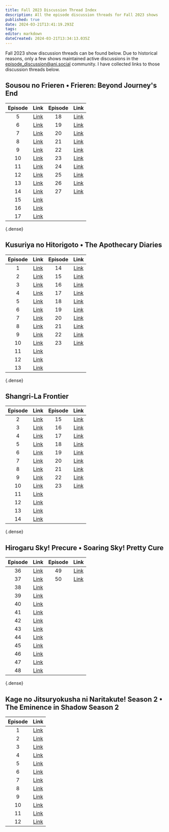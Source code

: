 ```yaml
---
title: Fall 2023 Discussion Thread Index
description: All the episode discussion threads for Fall 2023 shows
published: true
date: 2024-03-21T13:41:19.293Z
tags: 
editor: markdown
dateCreated: 2024-03-21T13:34:13.035Z
---
```


Fall 2023 show discussion threads can be found below. Due to historical reasons, only a few shows maintained active discussions in the episode_discussion@ani.social community. I have collected links to those discussion threads below.

## Sousou no Frieren • Frieren: Beyond Journey's End

Episode|Link|Episode|Link
:-:|:-:|:-:|:-:
5|[Link](https://ani.social/post/629762)|18|[Link](https://ani.social/post/1697017)
6|[Link](https://ani.social/post/678486)|19|[Link](https://ani.social/post/1794708)
7|[Link](https://ani.social/post/741859)|20|[Link](https://ani.social/post/1902867)
8|[Link](https://ani.social/post/810236)|21|[Link](https://ani.social/post/2006148)
9|[Link](https://ani.social/post/870230)|22|[Link](https://ani.social/post/2106692)
10|[Link](https://ani.social/post/946469)|23|[Link](https://ani.social/post/2207257)
11|[Link](https://ani.social/post/1021462)|24|[Link](https://ani.social/post/2311312)
12|[Link](https://ani.social/post/1098876)|25|[Link](https://ani.social/post/2419108)
13|[Link](https://ani.social/post/1182204)|26|[Link](https://ani.social/post/2532001)
14|[Link](https://ani.social/post/1269665)|27|[Link](https://ani.social/post/2640695)
15|[Link](https://ani.social/post/1354489)
16|[Link](https://ani.social/post/1439747)
17|[Link](https://ani.social/post/1604190)
{.dense}

## Kusuriya no Hitorigoto • The Apothecary Diaries

Episode|Link|Episode|Link
:-:|:-:|:-:|:-:
1|[Link](https://ani.social/post/756490)|14|[Link](https://ani.social/post/1713056)
2|[Link](https://ani.social/post/756602)|15|[Link](https://ani.social/post/1811813)
3|[Link](https://ani.social/post/756603)|16|[Link](https://ani.social/post/1920232)
4|[Link](https://ani.social/post/819801)|17|[Link](https://ani.social/post/2022450)
5|[Link](https://ani.social/post/878200)|18|[Link](https://ani.social/post/2123784)
6|[Link](https://ani.social/post/958929)|19|[Link](https://ani.social/post/2224897)
7|[Link](https://ani.social/post/1034107)|20|[Link](https://ani.social/post/2328553)
8|[Link](https://ani.social/post/1111149)|21|[Link](https://ani.social/post/2437503)
9|[Link](https://ani.social/post/1196053)|22|[Link](https://ani.social/post/2550607)
10|[Link](https://ani.social/post/1284677)|23|[Link](https://ani.social/post/2660506)
11|[Link](https://ani.social/post/1367897)
12|[Link](https://ani.social/post/1456206)
13|[Link](https://ani.social/post/1617743)
{.dense}

## Shangri-La Frontier

Episode|Link|Episode|Link
:-:|:-:|:-:|:-:
2|[Link](https://ani.social/post/633574)|15|[Link](https://ani.social/post/1820321)
3|[Link](https://ani.social/post/694167)|16|[Link](https://ani.social/post/1928979)
4|[Link](https://ani.social/post/757461)|17|[Link](https://ani.social/post/2031517)
5|[Link](https://ani.social/post/825154)|18|[Link](https://ani.social/post/2132581)
6|[Link](https://ani.social/post/883630)|19|[Link](https://ani.social/post/2233186)
7|[Link](https://ani.social/post/965282)|20|[Link](https://ani.social/post/2338739)
8|[Link](https://ani.social/post/1040751)|21|[Link](https://ani.social/post/2446338)
9|[Link](https://ani.social/post/1117804)|22|[Link](https://ani.social/post/2559463)
10|[Link](https://ani.social/post/1202094)|23|[Link](https://ani.social/post/2672827)
11|[Link](https://ani.social/post/1291073)
12|[Link](https://ani.social/post/1375828)
13|[Link](https://ani.social/post/1460967)
14|[Link](https://ani.social/post/1624617)
{.dense}

## Hirogaru Sky! Precure • Soaring Sky! Pretty Cure

Episode|Link|Episode|Link
:-:|:-:|:-:|:-:
36|[Link](https://ani.social/post/631237)|49|[Link](https://ani.social/post/1815509)
37|[Link](https://ani.social/post/692130)|50|[Link](https://ani.social/post/1924507)
38|[Link](https://ani.social/post/754971)
39|[Link](https://ani.social/post/822823)
40|[Link](https://ani.social/post/961847)
41|[Link](https://ani.social/post/1037029)
42|[Link](https://ani.social/post/1114191)
43|[Link](https://ani.social/post/1199063)
44|[Link](https://ani.social/post/1288017)
45|[Link](https://ani.social/post/1371952)
46|[Link](https://ani.social/post/1456353)
47|[Link](https://ani.social/post/1620853)
48|[Link](https://ani.social/post/1717386)
{.dense}

## Kage no Jitsuryokusha ni Naritakute! Season 2 • The Eminence in Shadow Season 2

Episode|Link
:-:|:-:
1|[Link](https://ani.social/post/658344)
2|[Link](https://ani.social/post/660956)
3|[Link](https://ani.social/post/723735)
4|[Link](https://ani.social/post/792135)
5|[Link](https://ani.social/post/853682)
6|[Link](https://ani.social/post/929305)
7|[Link](https://ani.social/post/1000166)
8|[Link](https://ani.social/post/1075423)
9|[Link](https://ani.social/post/1155924)
10|[Link](https://ani.social/post/1243243)
11|[Link](https://ani.social/post/1329430)
12|[Link](https://ani.social/post/1414408)
